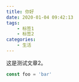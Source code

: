 ```yaml
---
title: 你好
date: 2020-01-04 09:42:13
tags:
    - 标签1
    - 标签2
categories:
    - 生活
---
```

<!--以上是文章的配置-->

<!--以下是文章的正文-->

这是测试文章2。



```js
const foo = 'bar'
```